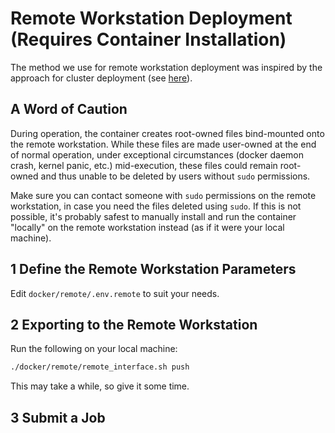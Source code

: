 # Remote Workstation Deployment (Requires Container Installation)

The method we use for remote workstation deployment was inspired by the approach for
cluster deployment (see [here](/docker/cluster/README.md)).

## A Word of Caution

During operation, the container creates root-owned files bind-mounted onto the remote
workstation. While these files are made user-owned at the end of normal operation, under
exceptional circumstances (docker daemon crash, kernel panic, etc.) mid-execution, these
files could remain root-owned and thus unable to be deleted by users without `sudo`
permissions.

Make sure you can contact someone with `sudo` permissions on the remote workstation, in
case you need the files deleted using `sudo`. If this is not possible, it's probably
safest to manually install and run the container "locally" on the remote workstation
instead (as if it were your local machine).

## 1 Define the Remote Workstation Parameters

Edit `docker/remote/.env.remote` to suit your needs.

## 2 Exporting to the Remote Workstation

Run the following on your local machine:
```bash
./docker/remote/remote_interface.sh push
```
This may take a while, so give it some time.

## 3 Submit a Job

You can submit a job to the remote workstation directly from your local machine as
follows (make sure the `--headless` flag is enabled!):
```bash
./docker/remote/remote_interface.sh job --task Ext-Isaac-Velocity-Rough-Anymal-D-v0 --headless
```
This will copy over the present contents of Isaac Lab and your extension onto the remote
workstation in a timestamped "temporary" folder and then start the training job.

All training logs will be neatly saved in a separate "permanent" folder on the remote
workstation, which you can access during and after training.

## 4 Job Monitoring

To check job status from your local machine:
```bash
./docker/remote/remote_interface.sh status
```

To follow job logs from your local machine (for job ID `12345`):
```bash
./docker/remote/remote_interface.sh logs 12345
```

To cancel a job from your local machine (for job ID `12345`):
```bash
./docker/remote/remote_interface.sh cancel 12345
```

Note the project suffix (rather than job ID) is used to identify jobs on the remote workstation.

## 5 Copying Logs to Local Machine

To copy logs from the remote workstation back to the local machine, run the following:
```bash
./docker/remote/remote_interface.sh copy
```

If you get an `Operation not permitted`/`Permission Denied` error, then first run the following
on your local machine:
```bash
sudo chown -R $USER:$USER logs/ docs/ data_storage/
```

## 6 Cleaning Up Code

To clean up space on the remote workstation, you can delete all timestamped "temporary"
folders by running the following on your local machine:
```bash
./docker/remote/remote_interface.sh cleanup
```